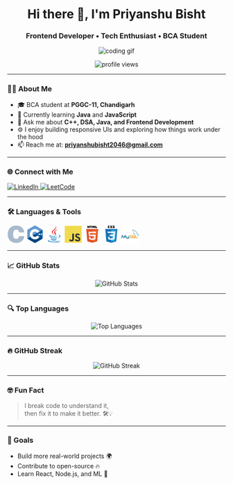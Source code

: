<h1 align="center">Hi there 👋, I'm Priyanshu Bisht</h1>
<h3 align="center">Frontend Developer • Tech Enthusiast • BCA Student</h3>

<p align="center">
  <img src="https://media.giphy.com/media/L8K62iTDkzGX6/giphy.gif" width="200" alt="coding gif"/>
</p>

<p align="center">
  <img src="https://komarev.com/ghpvc/?username=priyanshubisht-1&label=Profile%20views&color=0e75b6&style=flat" alt="profile views"/>
</p>

---

### 👨‍💻 About Me

- 🎓 BCA student at **PGGC-11, Chandigarh**
- 🌱 Currently learning **Java** and **JavaScript**
- 💬 Ask me about **C++, DSA, Java, and Frontend Development**
- ⚙️ I enjoy building responsive UIs and exploring how things work under the hood
- 📫 Reach me at: **priyanshubisht2046@gmail.com**

---

### 🌐 Connect with Me

<p align="left">
  <a href="https://www.linkedin.com/in/priyanshu-bisht" target="_blank">
    <img src="https://raw.githubusercontent.com/rahuldkjain/github-profile-readme-generator/master/src/images/icons/Social/linked-in-alt.svg" alt="LinkedIn" height="30" width="40" />
  </a>
  <a href="https://leetcode.com/priyanshu_bisht_/" target="_blank">
    <img src="https://raw.githubusercontent.com/rahuldkjain/github-profile-readme-generator/master/src/images/icons/Social/leet-code.svg" alt="LeetCode" height="30" width="40" />
  </a>
</p>

---

### 🛠️ Languages & Tools

<p align="left">
  <img src="https://raw.githubusercontent.com/devicons/devicon/master/icons/c/c-original.svg" alt="C" width="40" height="40"/>
  <img src="https://raw.githubusercontent.com/devicons/devicon/master/icons/cplusplus/cplusplus-original.svg" alt="C++" width="40" height="40"/>
  <img src="https://raw.githubusercontent.com/devicons/devicon/master/icons/java/java-original.svg" alt="Java" width="40" height="40"/>
  <img src="https://raw.githubusercontent.com/devicons/devicon/master/icons/javascript/javascript-original.svg" alt="JavaScript" width="40" height="40"/>
  <img src="https://raw.githubusercontent.com/devicons/devicon/master/icons/html5/html5-original-wordmark.svg" alt="HTML5" width="40" height="40"/>
  <img src="https://raw.githubusercontent.com/devicons/devicon/master/icons/css3/css3-original-wordmark.svg" alt="CSS3" width="40" height="40"/>
  <img src="https://raw.githubusercontent.com/devicons/devicon/master/icons/mysql/mysql-original-wordmark.svg" alt="MySQL" width="40" height="40"/>
</p>

---

### 📈 GitHub Stats

<p align="center">
  <img src="https://github-readme-stats.vercel.app/api?username=priyanshubisht-1&show_icons=true&theme=tokyonight" alt="GitHub Stats"/>
</p>

---

### 🔍 Top Languages

<p align="center">
  <img src="https://github-readme-stats.vercel.app/api/top-langs?username=priyanshubisht-1&show_icons=true&layout=compact&theme=tokyonight" alt="Top Languages"/>
</p>

---

### 🔥 GitHub Streak

<p align="center">
  <img src="https://github-readme-streak-stats.herokuapp.com/?user=priyanshubisht-1&theme=tokyonight" alt="GitHub Streak"/>
</p>

---

### 🤓 Fun Fact

> I break code to understand it,  
> then fix it to make it better. 🛠️💡

---

### 🚀 Goals

- Build more real-world projects 🌍  
- Contribute to open-source 🔥  
- Learn React, Node.js, and ML 🔄  
